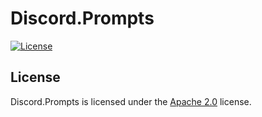 # Discord.Prompts

[![License](https://lxgaming.github.io/badges/License-Apache%202.0-blue.svg)](https://www.apache.org/licenses/LICENSE-2.0)

## License
Discord.Prompts is licensed under the [Apache 2.0](https://www.apache.org/licenses/LICENSE-2.0) license.